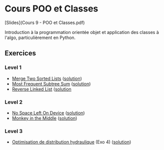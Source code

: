 # Cours POO et Classes

[Slides](Cours 9 - POO et Classes.pdf)

Introduction à la programmation orientée objet et application des classes à l'algo, particulièrement en Python.

## Exercices

### Level 1

+ [Merge Two Sorted Lists](https://leetcode.com/problems/merge-two-sorted-lists/) ([solution](https://github.com/INSAlgo/Corrections/blob/main/LC/merge%20two%20sorted%20lists.py))
+ [Most Frequent Subtree Sum](https://leetcode.com/problems/most-frequent-subtree-sum/) ([solution](https://github.com/INSAlgo/Corrections/blob/main/LC/most%20frequent%20subtree%20sum.py))
+ [Reverse Linked List](https://leetcode.com/problems/reverse-linked-list/) ([solution](https://github.com/INSAlgo/Corrections/blob/main/LC/reverse%20linked%20list.py)

### Level 2

+ [No Space Left On Device](https://adventofcode.com/2022/day/7) ([solution](https://github.com/INSAlgo/Corrections/blob/main/AOC/2022%20day%207.py))
+ [Monkey in the Middle](https://adventofcode.com/2022/day/11) ([solution](https://github.com/INSAlgo/Corrections/blob/main/AOC/2022%20day%2011.py))

### Level 3

+ [Optimisation de distribution hydraulique](https://www.isograd-testingservices.com//FR/solutions-challenges-de-code?cts_id=86) (Exo 4) ([solution](https://github.com/INSAlgo/Corrections/blob/main/IG/optimisation%20de%20distribution%20hydraulique.py))
